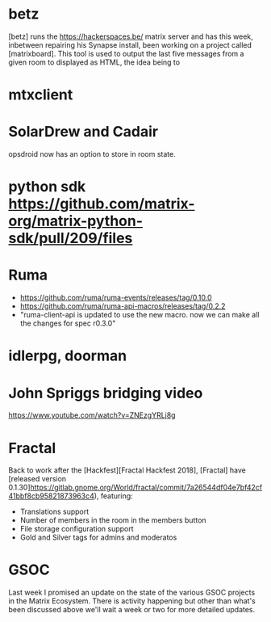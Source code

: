 # betz
[betz] runs the <https://hackerspaces.be/> matrix server and has this week, inbetween repairing his Synapse install, been working on a project called [matrixboard]. This tool is used to output the last five messages from a given room to displayed as HTML, the idea being to 

# mtxclient

# SolarDrew and Cadair
opsdroid now has an option to store in room state.

# python sdk https://github.com/matrix-org/matrix-python-sdk/pull/209/files

# Ruma
* https://github.com/ruma/ruma-events/releases/tag/0.10.0
* https://github.com/ruma/ruma-api-macros/releases/tag/0.2.2
* "ruma-client-api is updated to use the new macro. now we can make all the changes for spec r0.3.0"

# idlerpg, doorman

# John Spriggs bridging video
https://www.youtube.com/watch?v=ZNEzgYRLj8g

# Fractal
Back to work after the [Hackfest][Fractal Hackfest 2018], [Fractal] have [released version 0.1.30]https://gitlab.gnome.org/World/fractal/commit/7a26544df04e7bf42cf41bbf8cb95821873963c4), featuring:
* Translations support
* Number of members in the room in the members button
* File storage configuration support
* Gold and Silver tags for admins and moderatos


# GSOC
Last week I promised an update on the state of the various GSOC projects in the Matrix Ecosystem. There is activity happening but other than what's been discussed above we'll wait a week or two for more detailed updates.